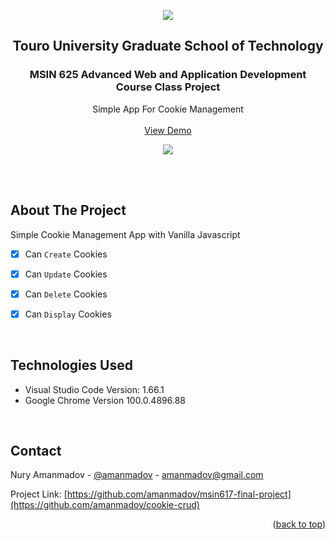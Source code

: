 <div align="center">
<p align="center"><img src="https://img.shields.io/badge/License-MIT-yellow.svg"></p>


  <h2 align="center">Touro University Graduate School of Technology</h2>
  <h3 align="center">MSIN 625 Advanced Web and Application Development Course Class Project</h3>

  <p align="center">
    Simple App For Cookie Management
    <br/> <br/>
    <a href="https://amanmadov.github.io/cookie-crud/index.html">View Demo</a>
  </p>
</div>


<p align="center"><img src="https://amanmadov.github.io/cookie-crud/images/cookie-app.png"></p>

<br/><br/>

<!-- ABOUT THE PROJECT -->
## About The Project

Simple Cookie Management App with Vanilla Javascript

- [x] Can `Create` Cookies
- [x] Can `Update` Cookies
- [x] Can `Delete` Cookies
- [x] Can `Display` Cookies



<br/>

## Technologies Used
 - Visual Studio Code Version: 1.66.1
 - Google Chrome Version 100.0.4896.88

<br/>


<!-- CONTACT -->
## Contact

Nury Amanmadov - [@amanmadov](https://twitter.com/amanmadov) - amanmadov@gmail.com

Project Link: [https://github.com/amanmadov/msin617-final-project](https://github.com/amanmadov/cookie-crud)

<p align="right">(<a href="#top">back to top</a>)</p>
